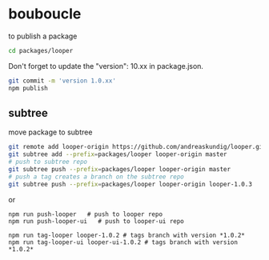 # bouboucle

to publish a package

``` sh
cd packages/looper
```

Don't forget to update the "version": 10.xx in package.json.

``` sh
git commit -m 'version 1.0.xx'
npm publish
```
## subtree

move package to subtree
``` bash
git remote add looper-origin https://github.com/andreaskundig/looper.git
git subtree add --prefix=packages/looper looper-origin master
# push to subtree repo
git subtree push --prefix=packages/looper looper-origin master
# push a tag creates a branch on the subtree repo
git subtree push --prefix=packages/looper looper-origin looper-1.0.3
```

or  

```
npm run push-looper   # push to looper repo
npm run push-looper-ui   # push to looper-ui repo

npm run tag-looper looper-1.0.2 # tags branch with version *1.0.2*
npm run tag-looper-ui looper-ui-1.0.2 # tags branch with version *1.0.2*
```
